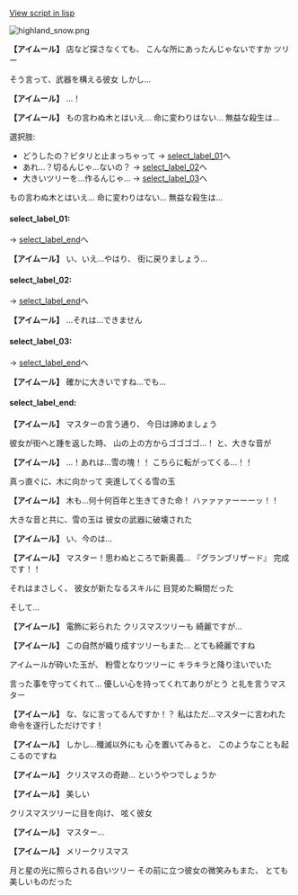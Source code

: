 [View script in lisp](../scripts/20025103.txt)

![highland_snow.png](../images/backgrounds/highland_snow.png)

**【アイムール】**
店など探さなくても、
こんな所にあったんじゃないですか
ツリー

そう言って、武器を構える彼女
しかし…

**【アイムール】**
…！

**【アイムール】**
もの言わぬ木とはいえ…
命に変わりはない…
無益な殺生は…

選択肢:
- どうしたの？ピタリと止まっちゃって → [select_label_01](#select_label_01)へ
- あれ…？切るんじゃ…ないの？ → [select_label_02](#select_label_02)へ
- 大きいツリーを…作るんじゃ… → [select_label_03](#select_label_03)へ

もの言わぬ木とはいえ…
命に変わりはない…
無益な殺生は…

#### select_label_01:
 → [select_label_end](#select_label_end)へ

**【アイムール】**
い、いえ…やはり、
街に戻りましょう…

#### select_label_02:
 → [select_label_end](#select_label_end)へ

**【アイムール】**
…それは…できません

#### select_label_03:
 → [select_label_end](#select_label_end)へ

**【アイムール】**
確かに大きいですね…でも…

#### select_label_end:

**【アイムール】**
マスターの言う通り、
今日は諦めましょう

彼女が街へと踵を返した時、
山の上の方からゴゴゴゴ…！
と、大きな音が

**【アイムール】**
…！あれは…雪の塊！！
こちらに転がってくる…！！

真っ直ぐに、木に向かって
突進してくる雪の玉

**【アイムール】**
木も…何十何百年と生きてきた命！
ハァァァァーーーッ！！

大きな音と共に、雪の玉は
彼女の武器に破壊された

**【アイムール】**
い、今のは…

**【アイムール】**
マスター！思わぬところで新奥義…
『グランブリザード』
完成です！！

それはまさしく、
彼女が新たなるスキルに
目覚めた瞬間だった

そして…

**【アイムール】**
電飾に彩られた
クリスマスツリーも
綺麗ですが…

**【アイムール】**
この自然が織り成すツリーもまた…
とても綺麗ですね

アイムールが砕いた玉が、
粉雪となりツリーに
キラキラと降り注いでいた

言った事を守ってくれて…
優しい心を持ってくれてありがとう
と礼を言うマスター

**【アイムール】**
な、なに言ってるんですか！？
私はただ…マスターに言われた
命令を遂行しただけです！

**【アイムール】**
しかし…殲滅以外にも
心を置いてみると、
このようなことも起こるのですね

**【アイムール】**
クリスマスの奇跡…
というやつでしょうか

**【アイムール】**
美しい

クリスマスツリーに目を向け、
呟く彼女

**【アイムール】**
マスター…

**【アイムール】**
メリークリスマス

月と星の光に照らされる白いツリー
その前に立つ彼女の微笑みもまた、
とても美しいものだった